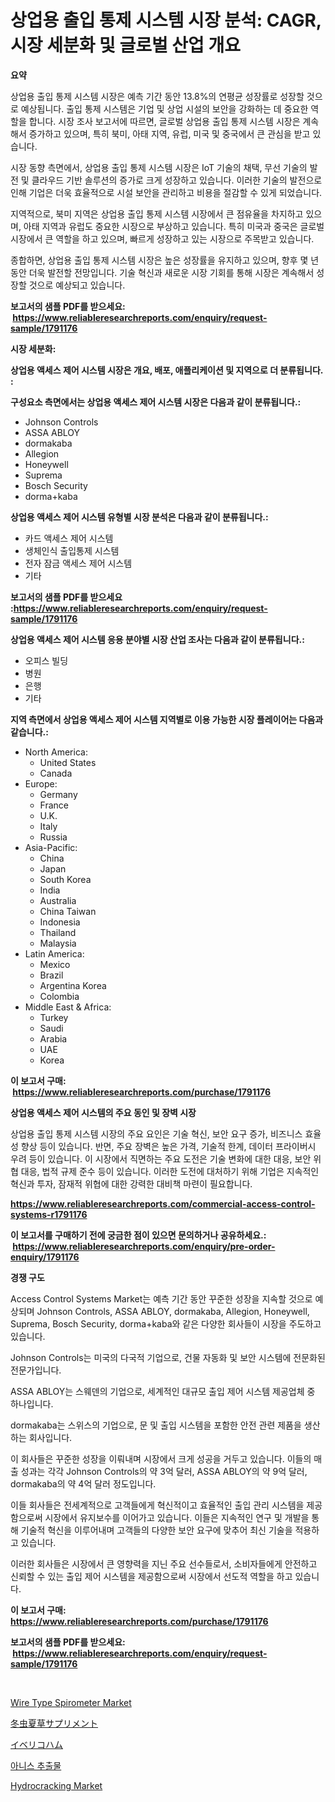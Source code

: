 <p><h1>상업용 출입 통제 시스템 시장 분석: CAGR, 시장 세분화 및 글로벌 산업 개요</h1></p><p><strong>요약</strong></p>
<p><p>상업용 출입 통제 시스템 시장은 예측 기간 동안 13.8%의 연평균 성장률로 성장할 것으로 예상됩니다. 출입 통제 시스템은 기업 및 상업 시설의 보안을 강화하는 데 중요한 역할을 합니다. 시장 조사 보고서에 따르면, 글로벌 상업용 출입 통제 시스템 시장은 계속해서 증가하고 있으며, 특히 북미, 아태 지역, 유럽, 미국 및 중국에서 큰 관심을 받고 있습니다.</p><p>시장 동향 측면에서, 상업용 출입 통제 시스템 시장은 IoT 기술의 채택, 무선 기술의 발전 및 클라우드 기반 솔루션의 증가로 크게 성장하고 있습니다. 이러한 기술의 발전으로 인해 기업은 더욱 효율적으로 시설 보안을 관리하고 비용을 절감할 수 있게 되었습니다.</p><p>지역적으로, 북미 지역은 상업용 출입 통제 시스템 시장에서 큰 점유율을 차지하고 있으며, 아태 지역과 유럽도 중요한 시장으로 부상하고 있습니다. 특히 미국과 중국은 글로벌 시장에서 큰 역할을 하고 있으며, 빠르게 성장하고 있는 시장으로 주목받고 있습니다.</p><p>종합하면, 상업용 출입 통제 시스템 시장은 높은 성장률을 유지하고 있으며, 향후 몇 년 동안 더욱 발전할 전망입니다. 기술 혁신과 새로운 시장 기회를 통해 시장은 계속해서 성장할 것으로 예상되고 있습니다.</p></p>
<p><strong>보고서의 샘플 PDF를 받으세요: &nbsp;<a href="https://www.reliableresearchreports.com/enquiry/request-sample/1791176">https://www.reliableresearchreports.com/enquiry/request-sample/1791176</a></strong></p>
<p><strong>시장 세분화:</strong></p>
<p><strong> 상업용 액세스 제어 시스템 시장은 개요, 배포, 애플리케이션 및 지역으로 더 분류됩니다. :</strong></p>
<p><strong>구성요소 측면에서는 상업용 액세스 제어 시스템 시장은 다음과 같이 분류됩니다.:</strong></p>
<p><ul><li>Johnson Controls</li><li>ASSA ABLOY</li><li>dormakaba</li><li>Allegion</li><li>Honeywell</li><li>Suprema</li><li>Bosch Security</li><li>dorma+kaba</li></ul></p>
<p><strong> 상업용 액세스 제어 시스템 유형별 시장 분석은 다음과 같이 분류됩니다.:</strong></p>
<p><ul><li>카드 액세스 제어 시스템</li><li>생체인식 출입통제 시스템</li><li>전자 잠금 액세스 제어 시스템</li><li>기타</li></ul></p>
<p><strong>보고서의 샘플 PDF를 받으세요 :<a href="https://www.reliableresearchreports.com/enquiry/request-sample/1791176">https://www.reliableresearchreports.com/enquiry/request-sample/1791176</a></strong></p>
<p><strong> 상업용 액세스 제어 시스템 응용 분야별 시장 산업 조사는 다음과 같이 분류됩니다.:</strong></p>
<p><ul><li>오피스 빌딩</li><li>병원</li><li>은행</li><li>기타</li></ul></p>
<p><strong>지역 측면에서 상업용 액세스 제어 시스템 지역별로 이용 가능한 시장 플레이어는 다음과 같습니다.:</strong></p>
<p><ul>
    <li>
        North America:
        <ul>
            <li>United States</li>
            <li>Canada</li>
        </ul>
    </li>
    <li>
        Europe:
        <ul>
            <li>Germany</li>
            <li>France</li>
            <li>U.K.</li>
            <li>Italy</li>
            <li>Russia</li>
        </ul>
    </li>
    <li>
        Asia-Pacific:
        <ul>
            <li>China</li>
            <li>Japan</li>
            <li>South Korea</li>
            <li>India</li>
            <li>Australia</li>
            <li>China Taiwan</li>
            <li>Indonesia</li>
            <li>Thailand</li>
            <li>Malaysia</li>
        </ul>
    </li>
    <li>
        Latin America:
        <ul>
            <li>Mexico</li>
            <li>Brazil</li>
            <li>Argentina Korea</li>
            <li>Colombia</li>
        </ul>
    </li>
    <li>
        Middle East & Africa:
        <ul>
            <li>Turkey</li>
            <li>Saudi</li>
            <li>Arabia</li>
            <li>UAE</li>
            <li>Korea</li>
        </ul>
    </li>
    </ul></p>
<p><strong>이 보고서 구매: &nbsp;<a href="https://www.reliableresearchreports.com/purchase/1791176">https://www.reliableresearchreports.com/purchase/1791176</a></strong></p>
<p><strong>상업용 액세스 제어 시스템의 주요 동인 및 장벽 시장</strong></p>
<p><p>상업용 출입 통제 시스템 시장의 주요 요인은 기술 혁신, 보안 요구 증가, 비즈니스 효율성 향상 등이 있습니다. 반면, 주요 장벽은 높은 가격, 기술적 한계, 데이터 프라이버시 우려 등이 있습니다. 이 시장에서 직면하는 주요 도전은 기술 변화에 대한 대응, 보안 위협 대응, 법적 규제 준수 등이 있습니다. 이러한 도전에 대처하기 위해 기업은 지속적인 혁신과 투자, 잠재적 위협에 대한 강력한 대비책 마련이 필요합니다.</p></p>
<p><strong><a href="https://www.reliableresearchreports.com/commercial-access-control-systems-r1791176">https://www.reliableresearchreports.com/commercial-access-control-systems-r1791176</a></strong></p>
<p><strong>이 보고서를 구매하기 전에 궁금한 점이 있으면 문의하거나 공유하세요.: &nbsp;<a href="https://www.reliableresearchreports.com/enquiry/pre-order-enquiry/1791176">https://www.reliableresearchreports.com/enquiry/pre-order-enquiry/1791176</a></strong></p>
<p><strong>경쟁 구도</strong></p>
<p><p>Access Control Systems Market는 예측 기간 동안 꾸준한 성장을 지속할 것으로 예상되며 Johnson Controls, ASSA ABLOY, dormakaba, Allegion, Honeywell, Suprema, Bosch Security, dorma+kaba와 같은 다양한 회사들이 시장을 주도하고 있습니다. </p><p>Johnson Controls는 미국의 다국적 기업으로, 건물 자동화 및 보안 시스템에 전문화된 전문가입니다. </p><p>ASSA ABLOY는 스웨덴의 기업으로, 세계적인 대규모 출입 제어 시스템 제공업체 중 하나입니다. </p><p>dormakaba는 스위스의 기업으로, 문 및 출입 시스템을 포함한 안전 관련 제품을 생산하는 회사입니다. </p><p>이 회사들은 꾸준한 성장을 이뤄내며 시장에서 크게 성공을 거두고 있습니다. 이들의 매출 성과는 각각 Johnson Controls의 약 3억 달러, ASSA ABLOY의 약 9억 달러, dormakaba의 약 4억 달러 정도입니다. </p><p>이들 회사들은 전세계적으로 고객들에게 혁신적이고 효율적인 출입 관리 시스템을 제공함으로써 시장에서 유지보수를 이어가고 있습니다. 이들은 지속적인 연구 및 개발을 통해 기술적 혁신을 이루어내며 고객들의 다양한 보안 요구에 맞추어 최신 기술을 적용하고 있습니다. </p><p>이러한 회사들은 시장에서 큰 영향력을 지닌 주요 선수들로서, 소비자들에게 안전하고 신뢰할 수 있는 출입 제어 시스템을 제공함으로써 시장에서 선도적 역할을 하고 있습니다.</p></p>
<p><strong>이 보고서 구매: &nbsp; <a href="https://www.reliableresearchreports.com/purchase/1791176">https://www.reliableresearchreports.com/purchase/1791176</a></strong></p>
<p><strong>보고서의 샘플 PDF를 받으세요: &nbsp;<a href="https://www.reliableresearchreports.com/enquiry/request-sample/1791176">https://www.reliableresearchreports.com/enquiry/request-sample/1791176</a></strong><strong></strong></p>
<p>&nbsp;</p>
<p><p><a href="https://github.com/prosalinda88/Market-Research-Report-List-3/blob/main/wire-type-spirometer-market.md">Wire Type Spirometer Market</a></p><p><a href="https://github.com/MosesSpinka1914/Market-Research-Report-List-1/blob/main/441535324019.md">冬虫夏草サプリメント</a></p><p><a href="https://github.com/bevdtkn4419963/Market-Research-Report-List-1/blob/main/804235024018.md">イベリコハム</a></p><p><a href="https://github.com/Tristiarton768456/Market-Research-Report-List-1/blob/main/420239021846.md">아니스 추출물</a></p><p><a href="https://issuu.com/reportprime-2/docs/hydrocracking-market-size-2030.pptx">Hydrocracking Market</a></p></p>